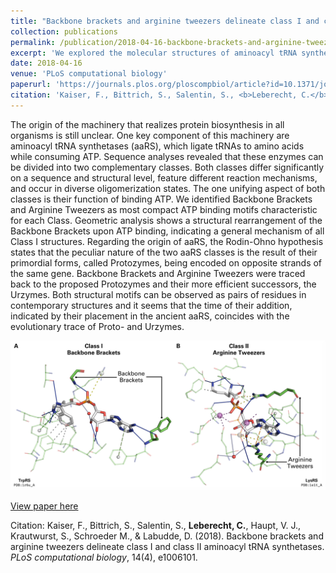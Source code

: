 ```yaml
---
title: "Backbone brackets and arginine tweezers delineate class I and class II aminoacyl tRNA synthetases"
collection: publications
permalink: /publication/2018-04-16-backbone-brackets-and-arginine-tweezers
excerpt: 'We explored the molecular structures of aminoacyl tRNA synthetases and unveiled two ancient patterns, possibly tracing the evolutionary path of these enzymes.'
date: 2018-04-16
venue: 'PLoS computational biology'
paperurl: 'https://journals.plos.org/ploscompbiol/article?id=10.1371/journal.pcbi.1006101'
citation: 'Kaiser, F., Bittrich, S., Salentin, S., <b>Leberecht, C.</b>, Haupt, V. J., Krautwurst, S., Schroeder M., & Labudde, D. (2018). Backbone brackets and arginine tweezers delineate class I and class II aminoacyl tRNA synthetases. <i>PLoS computational biology</i>, 14(4), e1006101.'
---
```

The origin of the machinery that realizes protein biosynthesis in all organisms is still unclear. One key component of this machinery are aminoacyl tRNA synthetases (aaRS), which ligate tRNAs to amino acids while consuming ATP. Sequence analyses revealed that these enzymes can be divided into two complementary classes. Both classes differ significantly on a sequence and structural level, feature different reaction mechanisms, and occur in diverse oligomerization states. The one unifying aspect of both classes is their function of binding ATP. We identified Backbone Brackets and Arginine Tweezers as most compact ATP binding motifs characteristic for each Class. Geometric analysis shows a structural rearrangement of the Backbone Brackets upon ATP binding, indicating a general mechanism of all Class I structures. Regarding the origin of aaRS, the Rodin-Ohno hypothesis states that the peculiar nature of the two aaRS classes is the result of their primordial forms, called Protozymes, being encoded on opposite strands of the same gene. Backbone Brackets and Arginine Tweezers were traced back to the proposed Protozymes and their more efficient successors, the Urzymes. Both structural motifs can be observed as pairs of residues in contemporary structures and it seems that the time of their addition, indicated by their placement in the ancient aaRS, coincides with the evolutionary trace of Proto- and Urzymes.

<img src='/images/backbone_backets_and_agrinine_tweezers.png'>

[View paper here](https://journals.plos.org/ploscompbiol/article?id=10.1371/journal.pcbi.1006101)

Citation: Kaiser, F., Bittrich, S., Salentin, S., <b>Leberecht, C.</b>, Haupt, V. J., Krautwurst, S., Schroeder M., & Labudde, D. (2018). Backbone brackets and arginine tweezers delineate class I and class II aminoacyl tRNA synthetases. <i>PLoS computational biology</i>, 14(4), e1006101.